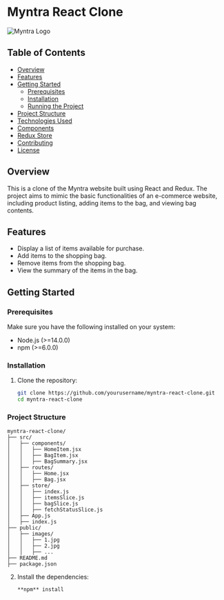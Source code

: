 # Myntra React Clone

![Myntra Logo](public/images/myntra_logo.webp)

## Table of Contents

- [Overview](#overview)
- [Features](#features)
- [Getting Started](#getting-started)
  - [Prerequisites](#prerequisites)
  - [Installation](#installation)
  - [Running the Project](#running-the-project)
- [Project Structure](#project-structure)
- [Technologies Used](#technologies-used)
- [Components](#components)
- [Redux Store](#redux-store)
- [Contributing](#contributing)
- [License](#license)

## Overview

This is a clone of the Myntra website built using React and Redux. The project aims to mimic the basic functionalities of an e-commerce website, including product listing, adding items to the bag, and viewing bag contents.

## Features

- Display a list of items available for purchase.
- Add items to the shopping bag.
- Remove items from the shopping bag.
- View the summary of the items in the bag.

## Getting Started

### Prerequisites

Make sure you have the following installed on your system:

- Node.js (>=14.0.0)
- npm (>=6.0.0)

### Installation

1. Clone the repository:
   ```bash
   git clone https://github.com/yourusername/myntra-react-clone.git
   cd myntra-react-clone
   ```

### Project Structure

```
myntra-react-clone/
├── src/
│   ├── components/
│   │   ├── HomeItem.jsx
│   │   ├── BagItem.jsx
│   │   ├── BagSummary.jsx
│   ├── routes/
│   │   ├── Home.jsx
│   │   ├── Bag.jsx
│   ├── store/
│   │   ├── index.js
│   │   ├── itemsSlice.js
│   │   ├── bagSlice.js
│   │   ├── fetchStatusSlice.js
│   ├── App.js
│   ├── index.js
├── public/
│   ├── images/
│   │   ├── 1.jpg
│   │   ├── 2.jpg
│   │   ├── ...
├── README.md
├── package.json

```

2. Install the dependencies:
   ```bash
   **npm** install
   ```
